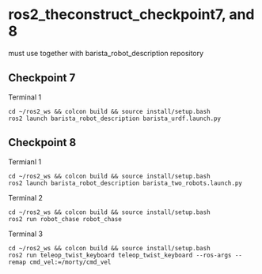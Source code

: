 # ros2_theconstruct_checkpoint7, and 8
must use together with barista_robot_description repository


## Checkpoint 7

Terminal 1

```
cd ~/ros2_ws && colcon build && source install/setup.bash
ros2 launch barista_robot_description barista_urdf.launch.py
```

## Checkpoint 8

Termianl 1

```
cd ~/ros2_ws && colcon build && source install/setup.bash
ros2 launch barista_robot_description barista_two_robots.launch.py
```

Terminal 2

```
cd ~/ros2_ws && colcon build && source install/setup.bash
ros2 run robot_chase robot_chase
```

Terminal 3

```
cd ~/ros2_ws && colcon build && source install/setup.bash
ros2 run teleop_twist_keyboard teleop_twist_keyboard --ros-args --remap cmd_vel:=/morty/cmd_vel
```



